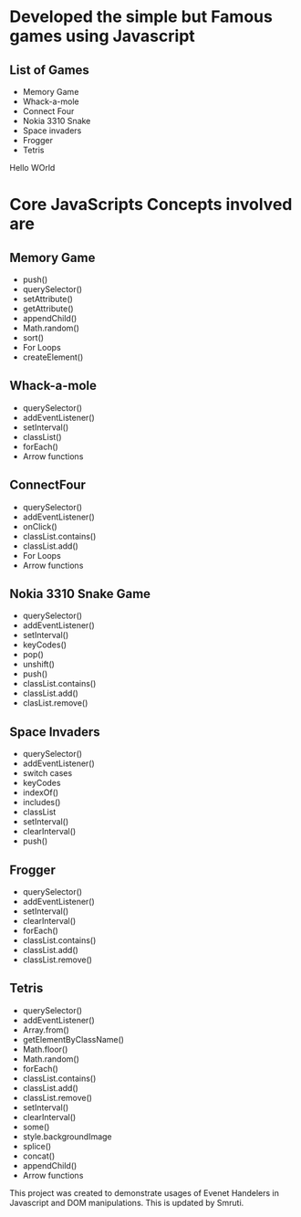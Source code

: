 # Developed the simple but Famous games using Javascript

## List of Games

- Memory Game
- Whack-a-mole
- Connect Four
- Nokia 3310 Snake
- Space invaders
- Frogger
- Tetris

Hello WOrld 

# Core JavaScripts Concepts involved are

## Memory Game

- push()
- querySelector()
- setAttribute()
- getAttribute()
- appendChild()
- Math.random()
- sort()
- For Loops
- createElement()

## Whack-a-mole

- querySelector()
- addEventListener()
- setInterval()
- classList()
- forEach()
- Arrow functions

## ConnectFour

- querySelector()
- addEventListener()
- onClick()
- classList.contains()
- classList.add()
- For Loops
- Arrow functions

## Nokia 3310 Snake Game

- querySelector()
- addEventListener()
- setInterval()
- keyCodes()
- pop()
- unshift()
- push()
- classList.contains()
- classList.add()
- clasList.remove()

## Space Invaders

- querySelector()
- addEventListener()
- switch cases
- keyCodes
- indexOf()
- includes()
- classList
- setInterval()
- clearInterval()
- push()

## Frogger

- querySelector()
- addEventListener()
- setInterval()
- clearInterval()
- forEach()
- classList.contains()
- classList.add()
- classList.remove()

## Tetris

- querySelector()
- addEventListener()
- Array.from()
- getElementByClassName()
- Math.floor()
- Math.random()
- forEach()
- classList.contains()
- classList.add()
- classList.remove()
- setInterval()
- clearInterval()
- some()
- style.backgroundImage
- splice()
- concat()
- appendChild()
- Arrow functions

This project was created to demonstrate usages of Evenet Handelers in Javascript and DOM manipulations.
This is updated by Smruti.
